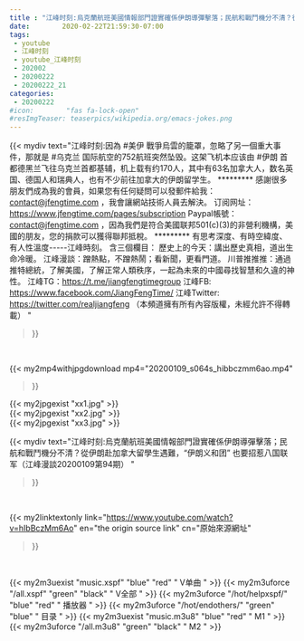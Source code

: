 ```yaml
---
title : "江峰时刻:烏克蘭航班美國情報部門證實確係伊朗導彈擊落；民航和戰鬥機分不清？從伊朗赴加拿大留學生遇難，“伊朗义和团” 也要招惹八国联军（江峰漫談20200109第94期） "
date:        2020-02-22T21:59:30-07:00
tags:
 - youtube
 - 江峰时刻
 - youtube_江峰时刻
 - 202002
 - 20200222
 - 20200222_21
categories:
 - 20200222
#icon:        "fas fa-lock-open"
#resImgTeaser: teaserpics/wikipedia.org/emacs-jokes.png
---
```


{{< mydiv text="江峰时刻:因為 #美伊 戰爭烏雲的籠罩，忽略了另一個重大事件，那就是 #乌克兰 国际航空的752航班突然坠毁。这架飞机本应该由 #伊朗 首都德黑兰飞往乌克兰首都基辅，机上载有约170人，其中有63名加拿大人，数名英国、德国人和瑞典人，也有不少前往加拿大的伊朗留学生。     ********* 感謝很多朋友們成為我的會員，如果您有任何疑問可以發郵件給我：contact@jfengtime.com ，我會讓網站技術人員去解決。 订阅网址：https://www.jfengtime.com/pages/subscription Paypal帳號：contact@jfengtime.com ，因為我們是符合美國联邦501(c)(3)的非營利機構，美國的朋友，您的捐款可以獲得聯邦抵稅。     ********* 有思考深度、有時空緯度、有人性溫度-----江峰時刻。 含三個欄目： 歷史上的今天：講出歷史真相，道出生命冷暖。 江峰漫談：蹭熱點，不蹭熱鬧；看新聞，更看門道。 川普推推推：通過推特總統，了解美國，了解正常人類秩序，一起為未來的中國尋找智慧和久違的神性。  江峰TG：https://t.me/jiangfengtimegroup 江峰FB: https://www.facebook.com/JiangFengTime/ 江峰Twitter: https://twitter.com/realjiangfeng （本頻道擁有所有內容版權，未經允許不得轉載） "
>}}
<br>


{{< my2mp4withjpgdownload mp4="20200109_s064s_hibbczmm6ao.mp4"
>}}

{{< my2jpgexist "xx1.jpg" >}}<br>
{{< my2jpgexist "xx2.jpg" >}}<br>
{{< my2jpgexist "xx3.jpg" >}}<br>



{{< mydiv text="江峰时刻:烏克蘭航班美國情報部門證實確係伊朗導彈擊落；民航和戰鬥機分不清？從伊朗赴加拿大留學生遇難，“伊朗义和团” 也要招惹八国联军（江峰漫談20200109第94期） "
>}}
<br>

{{< my2linktextonly link="https://www.youtube.com/watch?v=hIbBczMm6Ao"
en="the origin source link" cn="原始來源網址"
>}}


<br>

{{< my2m3uexist "music.xspf"        "blue"   "red"    " V单曲 " >}} {{< my2m3uforce "/all.xspf"         "green"  "black"  " V全部 " >}} {{< my2m3uforce "/hot/helpxspf/"    "blue"   "red"    " 播放器 " >}} {{< my2m3uforce "/hot/endothers/"   "green"  "blue"   " 目录 " >}} {{< my2m3uexist "music.m3u8"        "blue"   "red"    " M1 " >}} {{< my2m3uforce "/all.m3u8"         "green"  "black"  " M2 " >}} 
